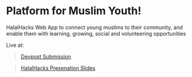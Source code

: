 # Platform for Muslim Youth!
HalalHacks Web App to connect young muslims to their community, and enable them with learning, growing, social and volunteering opportunities  

Live at: 

<!-- To Do: Update this link -->
> [Devpost Submission](https://devpost.com/software/student-assistant) 

<!-- To Do: Update this link -->
> [HalalHacks Presenation Slides](https://docs.google.com/presentation/d/1f24VxMZioN5OgRS9cE51gqlGWiWzWjhj-JPLA8d8mBw/edit?usp=sharing)